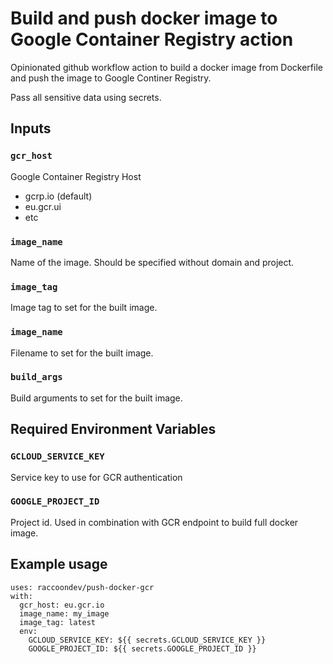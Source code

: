 # Build and push docker image to Google Container Registry action

Opinionated github workflow action to build a docker image from Dockerfile
and push the image to Google Continer Registry.

Pass all sensitive data using secrets.

## Inputs

### `gcr_host`

Google Container Registry Host

- gcrp.io (default)
- eu.gcr.ui
- etc

### `image_name`

Name of the image. Should be specified without domain and project.

### `image_tag`

Image tag to set for the built image.

### `image_name`

Filename to set for the built image.

### `build_args`

Build arguments to set for the built image.

## Required Environment Variables

### `GCLOUD_SERVICE_KEY`

Service key to use for GCR authentication

### `GOOGLE_PROJECT_ID`

Project id. Used in combination with GCR endpoint to build full docker image.

## Example usage

```ylm
uses: raccoondev/push-docker-gcr
with:
  gcr_host: eu.gcr.io
  image_name: my_image
  image_tag: latest
  env:
    GCLOUD_SERVICE_KEY: ${{ secrets.GCLOUD_SERVICE_KEY }}
    GOOGLE_PROJECT_ID: ${{ secrets.GOOGLE_PROJECT_ID }}
```

